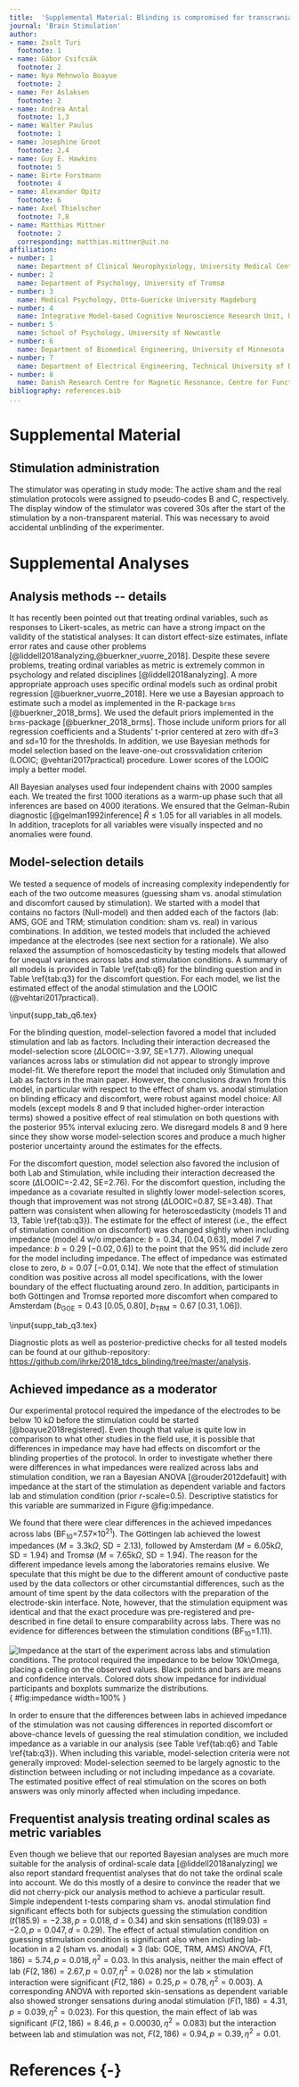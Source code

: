 ```yaml
---
title:  'Supplemental Material: Blinding is compromised for transcranial direct current stimulation at 1 mA for 20 minutes in young healthy adults'
journal: 'Brain Stimulation'
author:
- name: Zsolt Turi
  footnote: 1
- name: Gábor Csifcsák
  footnote: 2
- name: Nya Mehnwolo Boayue
  footnote: 2
- name: Per Aslaksen
  footnote: 2
- name: Andrea Antal
  footnote: 1,3
- name: Walter Paulus
  footnote: 1
- name: Josephine Groot
  footnote: 2,4
- name: Guy E. Hawkins
  footnote: 5
- name: Birte Forstmann
  footnote: 4
- name: Alexander Opitz
  footnote: 6
- name: Axel Thielscher
  footnote: 7,8
- name: Matthias Mittner
  footnote: 2
  corresponding: matthias.mittner@uit.no
affiliation:
- number: 1
  name: Department of Clinical Neurophysiology, University Medical Center Goettingen
- number: 2
  name: Department of Psychology, University of Tromsø 
- number: 3
  name: Medical Psychology, Otto-Guericke University Magdeburg
- number: 4
  name: Integrative Model-based Cognitive Neuroscience Research Unit, University of Amsterdam
- number: 5
  name: School of Psychology, University of Newcastle
- number: 6
  name: Department of Biomedical Engineering, University of Minnesota
- number: 7
  name: Department of Electrical Engineering, Technical University of Denmark
- number: 8
  name: Danish Research Centre for Magnetic Resonance, Centre for Functional and Diagnostic Imaging and Research, Copenhagen University Hospital Hvidovre, Denmark
bibliography: references.bib   
...
```


# Supplemental Material 

## Stimulation administration

 The stimulator was operating in study mode:  The active sham and the real stimulation protocols were assigned to pseudo-codes B and C, respectively.  The display window of the stimulator was covered 30s after the start of the stimulation by a non-transparent material. This was necessary to avoid accidental unblinding of the experimenter. 
 
# Supplemental Analyses

## Analysis methods -- details

It has recently been pointed out that treating ordinal variables, such as responses to Likert-scales, as metric can have a strong impact on the validity of the statistical analyses: It can distort effect-size estimates, inflate error rates and cause other problems [@liddell2018analyzing,@buerkner_vuorre_2018]. Despite these severe problems, treating ordinal variables as metric is extremely common in psychology and related disciplines [@liddell2018analyzing]. A more appropriate approach uses specific ordinal models such as ordinal probit regression [@buerkner_vuorre_2018]. Here we use a Bayesian approach to estimate such a model as implemented in the R-package `brms` [@buerkner_2018_brms]. We used the default priors implemented in the `brms`-package [@buerkner_2018_brms]. Those include uniform priors for all regression coefficients and a Students' t-prior centered at zero with df=3 and sd=10 for the thresholds.
In addition, we use Bayesian methods for model selection based on the leave-one-out crossvalidation criterion (LOOIC; @vehtari2017practical) procedure. Lower scores of the LOOIC imply a better model.

All Bayesian analyses used four independent chains with 2000 samples each. We treated the first 1000 iterations as a warm-up phase such that all inferences are based on 4000 iterations. We ensured that the Gelman-Rubin diagnostic [@gelman1992inference] $\hat{R}\le 1.05$ for all variables in all models. In addition, traceplots for all variables were visually inspected and no anomalies were found.
  
## Model-selection details
 
We tested a sequence of models of increasing complexity independently for each of the two outcome measures (guessing sham vs. anodal stimulation and discomfort caused by stimulation).
We started with a model that contains no factors (Null-model) and then added each of the factors (lab: AMS, GOE and TRM; stimulation condition: sham vs. real) in various combinations. In addition, we tested models that included the achieved impedance at the electrodes (see next section for a rationale). We also relaxed the assumption of homoscedasticity by testing models that allowed for unequal variances across labs and stimulation conditions. A summary of all models  is provided in Table \ref{tab:q6} for the blinding question and  in Table \ref{tab:q3} for the discomfort question. For each model, we list the estimated effect of the anodal stimulation and the LOOIC (@vehtari2017practical).

\input{supp_tab_q6.tex}
 
For the blinding question, model-selection favored a model that included stimulation and lab as factors. Including their interaction decreased the model-selection score ($\Delta$LOOIC=-3.97, SE=1.77). Allowing unequal variances across labs or stimulation did not appear to strongly improve model-fit. We therefore report the model that included only Stimulation and Lab as factors in the main paper. However, the conclusions drawn from this model, in particular with respect to the effect of sham vs. anodal stimulation on blinding efficacy and discomfort, were robust against model choice: All models (except models 8 and 9 that included higher-order interaction terms) showed a positive effect of real stimulation on both questions with the posterior 95% interval exlucing zero. We disregard models 8 and 9 here since they show worse model-selection scores and produce a much higher posterior uncertainty around the estimates for the effects.


For the discomfort question, model selection also favored the inclusion of both Lab and Stimulation, while including their interaction decreased the score ($\Delta$LOOIC=-2.42, SE=2.76). For the discomfort question, including the impedance as a covariate resulted in slightly lower model-selection scores, though that improvement was not strong ($\Delta$LOOIC=0.87, SE=3.48). That pattern was consistent when allowing for heteroscedasticity (models 11 and 13, Table \ref{tab:q3}). The estimate for the effect of interest (i.e., the effect of stimulation condition on discomfort) was changed slightly when including impedance (model 4 w/o impedance: $b=0.34$, $[0.04, 0.63]$, model 7 w/ impedance: $b=0.29$ $[-0.02, 0.6]$) to the point that the 95% did include zero for the model including impedance. The effect of impedance was estimated close to zero, $b=0.07$ $[-0.01,0.14]$. We note that the effect of stimulation condition was positive across all model specifications, with the lower boundary of the effect fluctuating around zero. In addition, participants in both Göttingen and Tromsø reported more discomfort when compared to Amsterdam ($b_{\text{GOE}}=0.43$ $[0.05, 0.80]$, $b_{\text{TRM}}=0.67$ $[0.31,1.06]$). 

\input{supp_tab_q3.tex}

Diagnostic plots as well as posterior-predictive checks for all tested models can be found at our github-repository: <https://github.com/ihrke/2018_tdcs_blinding/tree/master/analysis>.

## Achieved impedance as a moderator

Our experimental protocol required the impedance of the electrodes to be below 10 k$\Omega$ before the stimulation could be started [@boayue2018registered]. Even though that value is quite low in comparison to what other studies in the field use, it is possible that differences in impedance may have had effects on discomfort or the blinding properties of the protocol. In order to investigate whether there were differences in what impedances were realized across labs and stimulation condition, we ran a Bayesian ANOVA [@rouder2012default] with impedance at the start of the stimulation as dependent variable and factors lab and stimulation condition (prior $r$-scale=0.5). Descriptive statistics for this variable are summarized in Figure @fig:impedance.

We found that there were clear differences in the achieved impedances across labs (BF$_{10}$=7.57$\times 10^{21}$). The Göttingen lab achieved the lowest impedances ($M=3.3$k$\Omega$, SD$=2.13$), followed by Amsterdam ($M=6.05$k$\Omega$, SD$=1.94$) and Tromsø ($M=7.65$k$\Omega$, SD$=1.94$). The reason for the different impedance levels among the laboratories remains elusive. We speculate that this might be due to the different amount of conductive paste used by the data collectors or other circumstantial differences, such as the amount of time spent by the data collectors with the preparation of the electrode-skin interface. Note, however, that the stimulation equipment was identical and that the exact procedure was pre-registered and pre-described in fine detail to ensure comparability across labs. There was no evidence for differences between the stimulation conditions (BF$_{10}$=1.11).

![Impedance at the start of the experiment across labs and stimulation conditions. The protocol required the impedance to be below 10k$\Omega$, placing a ceiling on the observed values. Black points and bars are means and confidence intervals. Colored dots show impedance for individual participants and boxplots summarize the distributions.](pics/impedance.png){ #fig:impedance width=100% }

In order to ensure that the differences between labs in achieved impedance of the stimulation was not causing differences in reported discomfort or above-chance levels of guessing the real stimulation condition, we included impedance as a variable in our analysis (see Table \ref{tab:q6} and Table \ref{tab:q3}). When including this variable, model-selection criteria were not generally improved: Model-selection seemed to be largely agnostic to the distinction between including or not including impedance as a covariate. The estimated positive effect of real stimulation on the scores on both answers was only minorly affected when including impedance. 

## Frequentist analysis treating ordinal scales as metric variables

Even though we believe that our reported Bayesian analyses are much more suitable for the analysis of ordinal-scale data [@liddell2018analyzing] we also report standard frequentist analyses that do not take the ordinal scale into account. We do this mostly of a desire to convince the reader that we did not cherry-pick our analysis method to achieve a particular result. Simple independent t-tests comparing sham vs. anodal stimulation find significant effects both for subjects guessing the stimulation condition ($t(185.9)=-2.38, p=0.018, d=0.34$) and skin sensations ($t(189.03)=-2.0, p=0.047, d=0.29$). The effect of actual stimulation condition on guessing stimulation condition is significant also when including lab-location in a 2 (sham vs. anodal) $\times$ 3 (lab: GOE, TRM, AMS) ANOVA, $F(1,186)=5.74, p=0.018, \eta^2=0.03$. In this analysis, neither the main effect of lab ($F(2,186)=2.67, p=0.07, \eta^2=0.028$) nor the lab $\times$ stimulation interaction were significant ($F(2,186)=0.25, p=0.78, \eta^2=0.003$). A corresponding ANOVA with reported skin-sensations as dependent variable also showed stronger sensations during anodal stimulation ($F(1,186)=4.31, p=0.039, \eta^2=0.023$). For this question, the main effect of lab was significant ($F(2,186)=8.46, p=0.00030, \eta^2=0.083$) but the interaction between lab and stimulation was not, $F(2,186)=0.94, p=0.39, \eta^2=0.01$. 



# References {-}

<!-- -->


